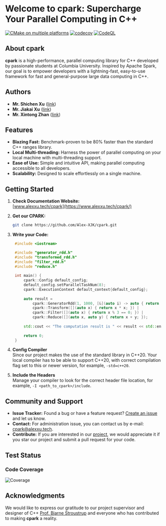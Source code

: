 # Welcome to cpark: Supercharge Your Parallel Computing in C++

[![CMake on multiple platforms](https://github.com/Alex-XJK/cpark/actions/workflows/cmake-multi-platform.yml/badge.svg?branch=main)](https://github.com/Alex-XJK/cpark/actions/workflows/cmake-multi-platform.yml)
[![codecov](https://codecov.io/gh/Alex-XJK/cpark/graph/badge.svg?token=L0FVLL29MN)](https://codecov.io/gh/Alex-XJK/cpark)
[![CodeQL](https://github.com/Alex-XJK/cpark/actions/workflows/github-code-scanning/codeql/badge.svg)](https://github.com/Alex-XJK/cpark/actions/workflows/github-code-scanning/codeql)

## About cpark

**cpark** 
is a high-performance, parallel computing library for C++ developed by passionate students at Columbia University. 
Inspired by Apache Spark, our goal is to empower developers with a lightning-fast, easy-to-use framework for fast and general-purpose large data computing in C++.

## Authors
- **Mr. Shichen Xu** ([link](https://www.linkedin.com/in/shichen-xu-9b50a8179/))  
- **Mr. Jiakai Xu** ([link](https://www.alexxu.tech/))  
- **Mr. Xintong Zhan** ([link](https://www.linkedin.com/in/xintong-zhan-060035250/))

## Features

- **Blazing Fast:** Benchmark-proven to be 80% faster than the standard C++ ranges library.
- **Local Multi-threading:** Harness the power of parallel computing on your local machine with multi-threading support.
- **Ease of Use:** Simple and intuitive API, making parallel computing accessible to all developers.
- **Scalability:** Designed to scale effortlessly on a single machine.

## Getting Started

1. **Check Documentation Website:**  
  [www.alexxu.tech/cpark](https://www.alexxu.tech/cpark/)

2. **Get our CPARK:**
   ```bash
   git clone https://github.com/Alex-XJK/cpark.git
   ```

3. **Write your Code:**
   ```cpp
    #include <iostream>
   
    #include "generator_rdd.h"
    #include "transformed_rdd.h"
    #include "filter_rdd.h"
    #include "reduce.h"
    
    int main() {
        cpark::Config default_config;
        default_config.setParallelTaskNum(8);
        cpark::ExecutionContext default_context{default_config};
        
        auto result =
            cpark::GeneratorRdd(1, 1000, [&](auto i) -> auto { return i; }, &default_context) |
            cpark::Transform([](auto x) { return x * x; }) |
            cpark::Filter([](auto x) { return x % 3 == 0; }) |
            cpark::Reduce([](auto x, auto y) { return x + y; });
        
        std::cout << "The computation result is " << result << std::endl;
        
        return 0;
    }
   ```

4. **Config Compiler**  
    Since our project makes the use of the standard library <ranges> in C++20. Your local compiler has to be able to support C++20, with correct compilation flag set to this or newer version, for example, `-std=c++20`.

5. **Include the Headers**  
    Manage your compiler to look for the correct header file location, for example, `-I <path_to_cpark>/include`.

## Community and Support

- **Issue Tracker:** Found a bug or have a feature request? [Create an issue](https://github.com/Alex-XJK/cpark/issues) and let us know.
- **Contact:** For administration issue, you can contact us by e-mail: [cpark@alexxu.tech](mailto:cpark@alexxu.tech).
- **Contribute:** If you are interested in our [project](https://github.com/Alex-XJK/cpark), we would appreciate it if you star our project and submit a pull request for your code.

## Test Status

### Code Coverage
![Coverage](https://codecov.io/gh/Alex-XJK/cpark/graphs/icicle.svg?token=L0FVLL29MN)

## Acknowledgments

We would like to express our gratitude to our project supervisor and designer of C++ 
[Prof. Bjarne Stroustrup](https://www.stroustrup.com/)
and everyone who has contributed to making **cpark** a reality.

